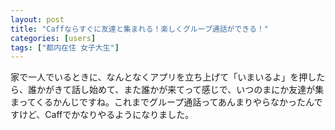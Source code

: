 ```yaml
---
layout: post
title: "Caffならすぐに友達と集まれる！楽しくグループ通話ができる！"
categories: [users]
tags: ["都内在住 女子大生"]
---
```


家で一人でいるときに、なんとなくアプリを立ち上げて「いまいるよ」を押したら、誰かがきて話し始めて、また誰かが来てって感じで、いつのまにか友達が集まってくるかんじですね。これまでグループ通話ってあんまりやらなかったんですけど、Caffでかなりやるようになりました。
